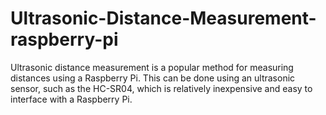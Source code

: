 # Ultrasonic-Distance-Measurement-raspberry-pi
Ultrasonic distance measurement is a popular method for measuring distances using a Raspberry Pi. This can be done using an ultrasonic sensor, such as the HC-SR04, which is relatively inexpensive and easy to interface with a Raspberry Pi.
